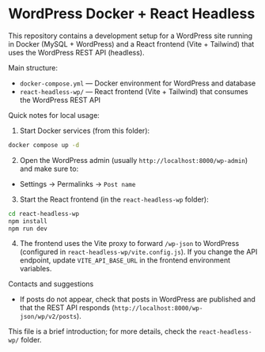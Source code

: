 # WordPress Docker + React Headless

This repository contains a development setup for a WordPress site running in Docker (MySQL + WordPress) and a React frontend (Vite + Tailwind) that uses the WordPress REST API (headless).

Main structure:
- `docker-compose.yml` — Docker environment for WordPress and database
- `react-headless-wp/` — React frontend (Vite + Tailwind) that consumes the WordPress REST API

Quick notes for local usage:

1. Start Docker services (from this folder):

```bash
docker compose up -d
```

2. Open the WordPress admin (usually `http://localhost:8000/wp-admin`) and make sure to:
- Settings -> Permalinks -> `Post name`

3. Start the React frontend (in the `react-headless-wp` folder):

```bash
cd react-headless-wp
npm install
npm run dev
```

4. The frontend uses the Vite proxy to forward `/wp-json` to WordPress (configured in `react-headless-wp/vite.config.js`). If you change the API endpoint, update `VITE_API_BASE_URL` in the frontend environment variables.

Contacts and suggestions
- If posts do not appear, check that posts in WordPress are published and that the REST API responds (`http://localhost:8000/wp-json/wp/v2/posts`).

This file is a brief introduction; for more details, check the `react-headless-wp/` folder.
